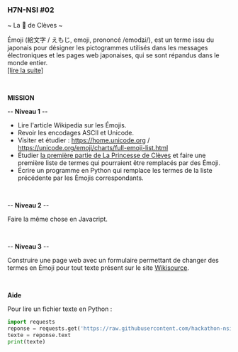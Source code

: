 ### H7N-NSI #02

~ La 👸 de Clèves ~

Émoji (絵文字 / えもじ, emoji, prononcé /emodʑi/), est un terme issu du japonais pour désigner les pictogrammes utilisés dans les messages électroniques et les pages web japonaises, qui se sont répandus dans le monde entier.<br />
[[lire la suite]](https://fr.wikipedia.org/wiki/%C3%89moji)

<br />

**MISSION**

-- **Niveau 1** --

* Lire l'article Wikipedia sur les Émojis.
* Revoir les encodages ASCII et Unicode.
* Visiter et étudier : https://home.unicode.org / https://unicode.org/emoji/charts/full-emoji-list.html
* Étudier [la première partie de La Princesse de Clèves](https://github.com/hackathon-nsi/h7n-nsi-02/tree/main/textes/La%20%F0%9F%91%B8%20de%20Cl%C3%A8ves) et faire une première liste de termes qui pourraient être remplacés par des Émoji.
* Écrire un programme en Python qui remplace les termes de la liste précédente par les Émojis correspondants.

<br />

-- **Niveau 2** --

Faire la même chose en Javacript.

<br />

-- **Niveau 3** --

Construire une page web avec un formulaire permettant de changer des termes en Émoji pour tout texte présent sur le site [Wikisource](https://fr.wikisource.org/wiki/Wikisource:Accueil). 

<br />

**Aide**

Pour lire un fichier texte en Python :
```python
import requests
reponse = requests.get('https://raw.githubusercontent.com/hackathon-nsi/h7n-nsi-02/main/textes/La%20%F0%9F%91%B8%20de%20Cl%C3%A8ves/La%20Princesse%20de%20Cl%C3%A8ves%2C%20%C3%A9dition%20Lepetit%2C%201820%20-%20Premi%C3%A8re%20partie.txt')
texte = reponse.text
print(texte)
```




